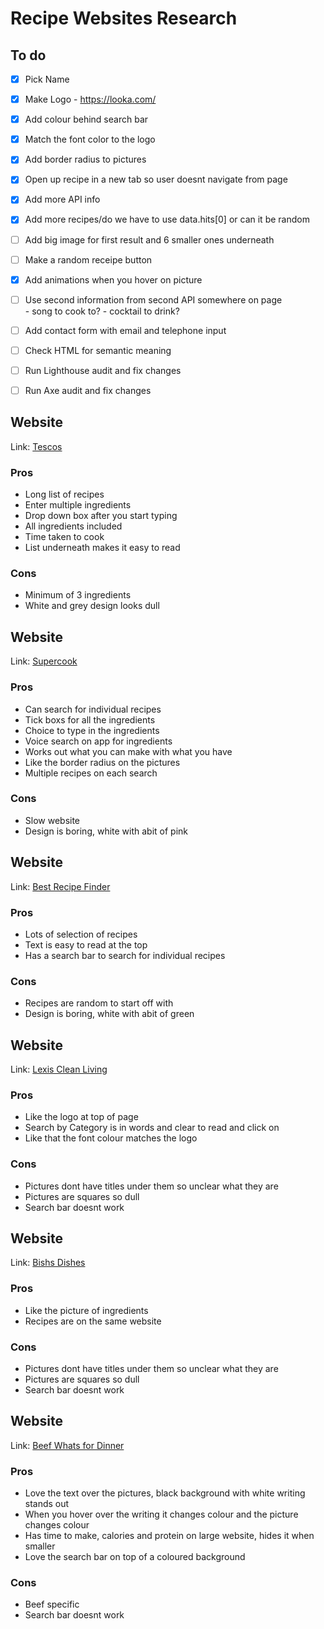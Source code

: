 # Recipe Websites Research 

## To do 
- [x] Pick Name
- [x] Make Logo - https://looka.com/
- [x] Add colour behind search bar
- [x] Match the font color to the logo 
- [x] Add border radius to pictures
- [x] Open up recipe in a new tab so user doesnt navigate from page
- [x] Add more API info
- [x] Add more recipes/do we have to use data.hits[0] or can it be random 
- [ ] Add big image for first result and 6 smaller ones underneath 
- [ ] Make a random receipe button  
- [x] Add animations when you hover on picture
- [ ] Use second information from second API somewhere on page         
        - song to cook to? 
        - cocktail to drink? 
- [ ] Add contact form with email and telephone input 
- [ ] Check HTML for semantic meaning 
- [ ] Run Lighthouse audit and fix changes
- [ ] Run Axe audit and fix changes

        



## Website
Link:     [Tescos](https://realfood.tesco.com/what-can-i-make-with.html)
 
### Pros
* Long list of recipes
* Enter multiple ingredients
* Drop down box after you start typing 
* All ingredients included
* Time taken to cook 
* List underneath makes it easy to read

### Cons
* Minimum of 3 ingredients
* White and grey design looks dull 

## Website
Link:     [Supercook](https://www.supercook.com/#/recipes)
 
### Pros
* Can search for individual recipes
* Tick boxs for all the ingredients 
* Choice to type in the ingredients
* Voice search on app for ingredients
* Works out what you can make with what you have
* Like the border radius on the pictures
* Multiple recipes on each search


### Cons
* Slow website
* Design is boring, white with abit of pink 


## Website
Link:     [Best Recipe Finder](https://bestrecipefinder.com/)
 
### Pros
* Lots of selection of recipes
* Text is easy to read at the top
* Has a search bar to search for individual recipes

### Cons
* Recipes are random to start off with 
* Design is boring, white with abit of green 

## Website
Link:     [Lexis Clean Living](https://lexiscleankitchen.com/recipe-finder/)
 
### Pros
* Like the logo at top of page
* Search by Category is in words and clear to read and click on 
* Like that the font colour matches the logo 

### Cons
* Pictures dont have titles under them so unclear what they are
* Pictures are squares so dull  
* Search bar doesnt work

## Website
Link:     [Bishs Dishes](https://bishsdishes.wordpress.com/recipe-finder/
)
 
### Pros
* Like the picture of ingredients
* Recipes are on the same website

### Cons
* Pictures dont have titles under them so unclear what they are
* Pictures are squares so dull  
* Search bar doesnt work

## Website
Link:     [Beef Whats for Dinner](
https://www.beefitswhatsfordinner.com/recipes
)
 
### Pros
* Love the text over the pictures, black background with white writing stands out
* When you hover over the writing it changes colour and the picture changes colour
* Has time to make, calories and protein on large website, hides it when smaller 
* Love the search bar on top of a coloured background

### Cons
* Beef specific 
* Search bar doesnt work 



